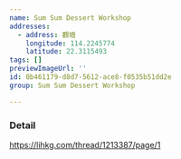 ```yaml
---
name: Sum Sum Dessert Workshop
addresses:
  - address: 觀塘
    longitude: 114.2245774
    latitude: 22.3115493
tags: []
previewImageUrl: ''
id: 0b461179-d8d7-5612-ace8-f0535b51dd2e
group: Sum Sum Dessert Workshop

---
```

### Detail
https://lihkg.com/thread/1213387/page/1
